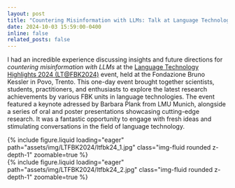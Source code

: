 ```yaml
---
layout: post
title: "Countering Misinformation with LLMs: Talk at Language Technology Highlights 2024, Fondazione Bruno Kessler"
date: 2024-10-03 15:59:00-0400
inline: false
related_posts: false
---
```


I had an incredible experience discussing insights and future directions for _countering misinformation with LLMs_ at the [Language Technology Highlights 2024 (LT@FBK2024)](https://lt-highlights.fbk.eu/home) event, held at the Fondazione Bruno Kessler in Povo, Trento. This one-day event brought together scientists, students, practitioners, and enthusiasts to explore the latest research achievements by various FBK units in language technologies. The event featured a keynote adressed by Barbara Plank from LMU Munich, alongside a series of oral and poster presentations showcasing cutting-edge research. It was a fantastic opportunity to engage with fresh ideas and stimulating conversations in the field of language technology.

<div class="row mt-3">
    <div class="col-sm mt-3 mt-md-0">
        {% include figure.liquid loading="eager" path="assets/img/LTFBK2024/ltfbk24_1.jpg" class="img-fluid rounded z-depth-1" zoomable=true %}
    </div>
    <div class="col-sm mt-3 mt-md-0">
        {% include figure.liquid loading="eager" path="assets/img/LTFBK2024/ltfbk24_2.jpg" class="img-fluid rounded z-depth-1" zoomable=true %}
    </div>
</div>